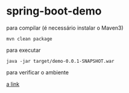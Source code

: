 # spring-boot-demo

para compilar (é necessário instalar o Maven3)

```mvn clean package``` 

para executar

```java -jar target/demo-0.0.1-SNAPSHOT.war```

para verificar o ambiente

[a link](http://localhost:8080/health)

